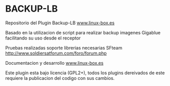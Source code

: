 BACKUP-LB
=========

Repositorio del Plugin Backup-LB www.linux-box.es

Basado en la utilizacion de script para realizar backup imagenes Gigablue facilitando su uso desde el receptor

Pruebas realizadas soporte librerias necesarias SFteam http://www.soldiersatforum.com/foro/forum.php

Documentacion y desarrollo www.linux-box.es

Este plugin esta bajo licencia (GPL2+), todos los plugins dereivados de este requiere la publicacion del codigo con sus cambios.
